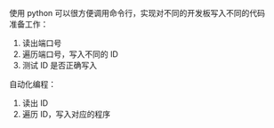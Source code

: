 使用 python 可以很方便调用命令行，实现对不同的开发板写入不同的代码  
准备工作：
1. 读出端口号  
2. 遍历端口号，写入不同的 ID  
3. 测试 ID 是否正确写入   

自动化编程：
1. 读出 ID 
2. 遍历 ID，写入对应的程序
